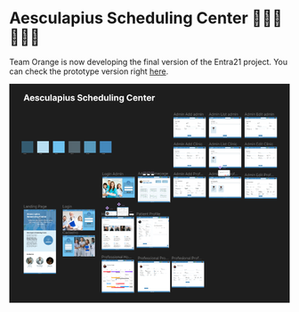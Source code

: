 # Aesculapius Scheduling Center 👩🏻‍⚕️🧑🏻‍⚕️

Team Orange is now developing the final version of the Entra21 project. You can check the prototype version right [here](https://www.figma.com/file/XYLBbb4SdBsnhIMDGw0biP/Agenda-Hospitalar?node-id=0%3A1).


<img src="./main/src/assets/readme/prototype.png">  
  


